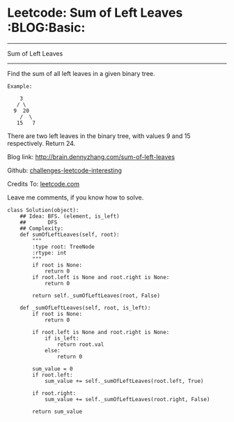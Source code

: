 # Leetcode: Sum of Left Leaves     :BLOG:Basic:


---

Sum of Left Leaves  

---

Find the sum of all left leaves in a given binary tree.  

    Example:
    
        3
       / \
      9  20
        /  \
       15   7

There are two left leaves in the binary tree, with values 9 and 15 respectively. Return 24.  

Blog link: <http://brain.dennyzhang.com/sum-of-left-leaves>  

Github: [challenges-leetcode-interesting](https://github.com/DennyZhang/challenges-leetcode-interesting/tree/master/sum-of-left-leaves)  

Credits To: [leetcode.com](https://leetcode.com/problems/sum-of-left-leaves/description)  

Leave me comments, if you know how to solve.  

    class Solution(object):
        ## Idea: BFS. (element, is_left)
        ##       DFS
        ## Complexity: 
        def sumOfLeftLeaves(self, root):
            """
            :type root: TreeNode
            :rtype: int
            """
            if root is None:
                return 0
            if root.left is None and root.right is None:
                return 0
    
            return self._sumOfLeftLeaves(root, False)
    
        def _sumOfLeftLeaves(self, root, is_left):
            if root is None:
                return 0
    
            if root.left is None and root.right is None:
                if is_left:
                    return root.val
                else:
                    return 0
    
            sum_value = 0
            if root.left:
                sum_value += self._sumOfLeftLeaves(root.left, True)
    
            if root.right:
                sum_value += self._sumOfLeftLeaves(root.right, False)
    
            return sum_value